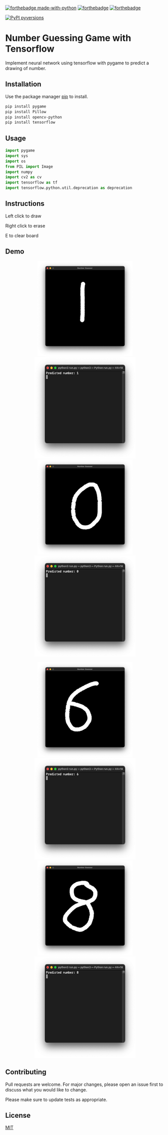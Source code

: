 [![forthebadge made-with-python](http://ForTheBadge.com/images/badges/made-with-python.svg)](https://www.python.org/)
[![forthebadge](https://forthebadge.com/images/badges/built-with-science.svg)](https://forthebadge.com)
[![forthebadge](https://forthebadge.com/images/badges/reading-6th-grade-level.svg)](https://forthebadge.com)

[![PyPI pyversions](https://img.shields.io/pypi/pyversions/ansicolortags.svg)](https://pypi.python.org/pypi/ansicolortags/)

# Number Guessing Game with Tensorflow

Implement neural network using tensorflow with pygame to predict a drawing of number.

## Installation

Use the package manager [pip](https://pip.pypa.io/en/stable/) to install.

```bash
pip install pygame
pip install Pillow
pip install opencv-python
pip install tensorflow

```

## Usage

```python
import pygame
import sys
import os
from PIL import Image
import numpy
import cv2 as cv
import tensorflow as tf
import tensorflow.python.util.deprecation as deprecation
```
## Instructions

Left click to draw

Right click to erase

E to clear board

## Demo

<p align="center">
  <img src="./demo/draw1.png" width="300" height="300">
  <img src="./demo/result1.png" width="320" height="320">

  <img src="./demo/draw0.png" width="300" height="300">
  <img src="./demo/result0.png" width="320" height="320">

</p>
<p align="center">

  <img src="./demo/draw6.png" width="300" height="300">
  <img src="./demo/result6.png" width="320" height="320">

  <img src="./demo/draw8.png" width="300" height="300">
  <img src="./demo/result8.png" width="320" height="320">
</p>

## Contributing

Pull requests are welcome. For major changes, please open an issue first to discuss what you would like to change.

Please make sure to update tests as appropriate.

## License
[MIT](https://choosealicense.com/licenses/mit/)
